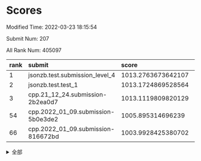 # Scores

Modified Time: 2022-03-23 18:15:54

Submit Num: 207

All Rank Num: 405097

| rank |               submit               |       score        |       sigma        | pk_num |
| :--- | :--------------------------------- | :----------------- | :----------------- | :----- |
| 1    | jsonzb.test.submission_level_4     | 1013.2763673642107 | 0.772222013319569  | 7830   |
| 2    | jsonzb.test.test_1                 | 1013.1724869528564 | 0.8191622792419105 | 7827   |
| 3    | cpp.21_12_24.submission-2b2ea0d7   | 1013.1119809820129 | 0.7873632414464771 | 7829   |
| 54   | cpp.2022_01_09.submission-5b0e3de2 | 1005.895314696239  | 0.7266948013326013 | 7827   |
| 66   | cpp.2022_01_09.submission-816672bd | 1003.9928425380702 | 0.728556350578341  | 7827   |


<details>
<summary>全部</summary>

| rank |                 submit                 |       score        |       sigma        | pk_num |
| :--- | :------------------------------------- | :----------------- | :----------------- | :----- |
| 1    | jsonzb.test.submission_level_4         | 1013.2763673642107 | 0.772222013319569  | 7830   |
| 2    | jsonzb.test.test_1                     | 1013.1724869528564 | 0.8191622792419105 | 7827   |
| 3    | cpp.21_12_24.submission-2b2ea0d7       | 1013.1119809820129 | 0.7873632414464771 | 7829   |
| 4    | gobigger.level_3.submission_level_3_15 | 1012.4462381547565 | 0.791349651250666  | 7828   |
| 5    | gobigger.level_3.submission_level_3_0  | 1011.9499364627914 | 0.7847311712219539 | 7828   |
| 6    | gobigger.level_3.submission_level_3_25 | 1011.8975339825988 | 0.7699856016250513 | 7830   |
| 7    | gobigger.level_3.submission_level_3_47 | 1011.4180882955741 | 0.7776044177024108 | 7828   |
| 8    | gobigger.level_3.submission_level_3_29 | 1010.8986427950317 | 0.7559335221725418 | 7828   |
| 9    | gobigger.level_3.submission_level_3_49 | 1010.8914592089565 | 0.7460670035825056 | 7827   |
| 10   | gobigger.level_3.submission_level_3_1  | 1010.8617428285914 | 0.7788071341985735 | 7829   |
| 11   | gobigger.level_3.submission_level_3_41 | 1010.8256512741332 | 0.7751552006506786 | 7819   |
| 12   | gobigger.level_3.submission_level_3_33 | 1010.7394928769722 | 0.7751660058605591 | 7828   |
| 13   | gobigger.level_3.submission_level_3_22 | 1010.7212930316576 | 0.7446903347678295 | 7830   |
| 14   | gobigger.level_3.submission_level_3_21 | 1010.7170735126138 | 0.7502940479888278 | 7821   |
| 15   | gobigger.level_3.submission_level_3_26 | 1010.6906057127442 | 0.7615645738504827 | 7832   |
| 16   | gobigger.level_3.submission_level_3_38 | 1010.6905249566064 | 0.7535372371340155 | 7828   |
| 17   | gobigger.level_3.submission_level_3_12 | 1010.6899358440967 | 0.7724221251320772 | 7834   |
| 18   | gobigger.level_3.submission_level_3_36 | 1010.6212235549355 | 0.7466579620162387 | 7824   |
| 19   | gobigger.level_3.submission_level_3_9  | 1010.6076561660749 | 0.7679592252179905 | 7829   |
| 20   | gobigger.level_3.submission_level_3_4  | 1010.5644895512    | 0.7626763006345672 | 7827   |
| 21   | gobigger.level_3.submission_level_3_5  | 1010.4015769105499 | 0.7618649477081512 | 7829   |
| 22   | gobigger.level_3.submission_level_3_6  | 1010.3839645786594 | 0.7787166092394558 | 7829   |
| 23   | gobigger.level_3.submission_level_3_23 | 1010.3724929733228 | 0.7589865958118768 | 7829   |
| 24   | gobigger.level_3.submission_level_3_24 | 1010.3165434462094 | 0.7781229353484028 | 7828   |
| 25   | gobigger.level_3.submission_level_3_28 | 1010.2416523757528 | 0.7565301102884807 | 7829   |
| 26   | gobigger.level_3.submission_level_3_39 | 1010.2077665287577 | 0.7549582972044042 | 7829   |
| 27   | gobigger.level_3.submission_level_3_2  | 1010.1935707242076 | 0.7493193463124427 | 7830   |
| 28   | gobigger.level_3.submission_level_3_44 | 1010.1402788665497 | 0.7524554703418217 | 7832   |
| 29   | gobigger.level_3.submission_level_3_27 | 1010.1202214539238 | 0.7763678972129502 | 7832   |
| 30   | gobigger.level_3.submission_level_3_30 | 1010.1167527179847 | 0.752701833384833  | 7829   |
| 31   | gobigger.level_3.submission_level_3_42 | 1010.0629931670026 | 0.766079912775558  | 7825   |
| 32   | gobigger.level_3.submission_level_3_7  | 1010.0596330029379 | 0.7669771279919391 | 7830   |
| 33   | gobigger.level_3.submission_level_3_11 | 1010.0451759775679 | 0.7472665764014231 | 7826   |
| 34   | gobigger.level_3.submission_level_3_40 | 1009.9953951072808 | 0.754905148808035  | 7826   |
| 35   | gobigger.level_3.submission_level_3_34 | 1009.8843149261902 | 0.7628449313649914 | 7823   |
| 36   | gobigger.level_3.submission_level_3_14 | 1009.8286722905585 | 0.7471885829898037 | 7825   |
| 37   | gobigger.level_3.submission_level_3_13 | 1009.8143155228215 | 0.7430386293248081 | 7827   |
| 38   | gobigger.level_3.submission_level_3_45 | 1009.7591390505623 | 0.7451741261156885 | 7831   |
| 39   | gobigger.level_3.submission_level_3_19 | 1009.6333533785647 | 0.7579324819047318 | 7820   |
| 40   | gobigger.level_3.submission_level_3_43 | 1009.5791495927721 | 0.7614613180620838 | 7831   |
| 41   | gobigger.level_3.submission_level_3_20 | 1009.5637462835299 | 0.7368352980851954 | 7829   |
| 42   | gobigger.level_3.submission_level_3_35 | 1009.4486274639942 | 0.7458400500111311 | 7830   |
| 43   | gobigger.level_3.submission_level_3_3  | 1009.3860639821978 | 0.7690105640904635 | 7823   |
| 44   | gobigger.level_3.submission_level_3_16 | 1009.2660740975821 | 0.7430625648177195 | 7831   |
| 45   | gobigger.level_3.submission_level_3_17 | 1009.1003547662015 | 0.7274786926724153 | 7830   |
| 46   | gobigger.level_3.submission_level_3_8  | 1008.9852487579072 | 0.731977010174364  | 7825   |
| 47   | gobigger.level_3.submission_level_3_31 | 1008.8158254144374 | 0.7388034212706215 | 7833   |
| 48   | gobigger.level_3.submission_level_3_10 | 1008.5649387418116 | 0.7300880675528479 | 7828   |
| 49   | gobigger.level_3.submission_level_3_18 | 1008.3343470830243 | 0.7523574794319615 | 7829   |
| 50   | gobigger.level_3.submission_level_3_48 | 1008.2523737293069 | 0.7649325607407259 | 7826   |
| 51   | gobigger.level_3.submission_level_3_37 | 1008.2236553875653 | 0.7428627135180447 | 7827   |
| 52   | gobigger.level_3.submission_level_3_46 | 1007.975686128523  | 0.7350072211418985 | 7828   |
| 53   | gobigger.level_3.submission_level_3_32 | 1007.9240931218193 | 0.7390205395740493 | 7829   |
| 54   | cpp.2022_01_09.submission-5b0e3de2     | 1005.895314696239  | 0.7266948013326013 | 7827   |
| 55   | gobigger.level_1.submission_level_1_3  | 1005.6082252082196 | 0.7314006900267048 | 7824   |
| 56   | gobigger.level_1.submission_level_1_30 | 1004.8174208876663 | 0.7190548587601595 | 7821   |
| 57   | gobigger.level_1.submission_level_1_47 | 1004.7002669054001 | 0.716211754739543  | 7827   |
| 58   | gobigger.level_1.submission_level_1_43 | 1004.5964937155269 | 0.7445474497779944 | 7830   |
| 59   | gobigger.level_1.submission_level_1_37 | 1004.5331233317686 | 0.7235327403315887 | 7829   |
| 60   | gobigger.level_1.submission_level_1_20 | 1004.422349132843  | 0.7121644893889707 | 7823   |
| 61   | gobigger.level_1.submission_level_1_14 | 1004.260721086891  | 0.7268656331340565 | 7831   |
| 62   | gobigger.level_1.submission_level_1_41 | 1004.2211825716935 | 0.7172690071599184 | 7822   |
| 63   | gobigger.level_1.submission_level_1_4  | 1004.2025161114129 | 0.7211332658327776 | 7826   |
| 64   | gobigger.level_1.submission_level_1_42 | 1004.1644218623039 | 0.7031933315843967 | 7829   |
| 65   | gobigger.level_1.submission_level_1_34 | 1004.0012689821718 | 0.7197223949748809 | 7830   |
| 66   | cpp.2022_01_09.submission-816672bd     | 1003.9928425380702 | 0.728556350578341  | 7827   |
| 67   | gobigger.level_1.submission_level_1_11 | 1003.9108455839461 | 0.7082673425710732 | 7833   |
| 68   | gobigger.level_1.submission_level_1_13 | 1003.7861434367769 | 0.7142745397670697 | 7828   |
| 69   | gobigger.level_1.submission_level_1_19 | 1003.7276098848914 | 0.7238021044456275 | 7824   |
| 70   | gobigger.level_1.submission_level_1_44 | 1003.6240137020284 | 0.7190011856673718 | 7827   |
| 71   | gobigger.level_1.submission_level_1_5  | 1003.620444149775  | 0.7184678866652165 | 7829   |
| 72   | gobigger.level_1.submission_level_1_0  | 1003.5497747843086 | 0.7136885401426206 | 7825   |
| 73   | gobigger.level_1.submission_level_1_31 | 1003.5143291107685 | 0.71728847094277   | 7836   |
| 74   | gobigger.level_1.submission_level_1_33 | 1003.4602699646357 | 0.7136408542279957 | 7824   |
| 75   | gobigger.level_1.submission_level_1_9  | 1003.4318917500256 | 0.7141346334098503 | 7827   |
| 76   | gobigger.level_1.submission_level_1_17 | 1003.401450069988  | 0.7020264386202524 | 7827   |
| 77   | gobigger.level_1.submission_level_1_40 | 1003.322454510498  | 0.7150206341660136 | 7828   |
| 78   | gobigger.level_1.submission_level_1_8  | 1003.3075701017442 | 0.7131548812753224 | 7825   |
| 79   | gobigger.level_1.submission_level_1_29 | 1003.2572686120217 | 0.7369554194847969 | 7830   |
| 80   | gobigger.level_1.submission_level_1_28 | 1003.195536714726  | 0.7108152602067497 | 7825   |
| 81   | gobigger.level_1.submission_level_1_23 | 1003.1900615143269 | 0.7081028509457475 | 7825   |
| 82   | gobigger.level_1.submission_level_1_24 | 1003.1718151132465 | 0.7323028098815393 | 7824   |
| 83   | gobigger.level_1.submission_level_1_22 | 1003.1583861264386 | 0.7156626174456483 | 7829   |
| 84   | gobigger.level_1.submission_level_1_18 | 1003.0738812575046 | 0.7219852400522089 | 7827   |
| 85   | gobigger.level_1.submission_level_1_36 | 1003.0604634119361 | 0.7065645356912388 | 7826   |
| 86   | gobigger.level_1.submission_level_1_7  | 1002.9546228138182 | 0.7373827310393067 | 7829   |
| 87   | gobigger.level_1.submission_level_1_1  | 1002.9527591569209 | 0.7219072311901897 | 7832   |
| 88   | gobigger.level_1.submission_level_1_12 | 1002.9500705026185 | 0.7246475533742807 | 7827   |
| 89   | gobigger.level_1.submission_level_1_35 | 1002.8455429336648 | 0.7180904245282965 | 7830   |
| 90   | gobigger.level_1.submission_level_1_21 | 1002.7061953105439 | 0.7093982531194778 | 7834   |
| 91   | gobigger.level_1.submission_level_1_27 | 1002.7018303206037 | 0.7157093054883378 | 7829   |
| 92   | gobigger.level_1.submission_level_1_15 | 1002.6702501936211 | 0.7235966801782601 | 7828   |
| 93   | gobigger.level_1.submission_level_1_46 | 1002.6670559405925 | 0.7118640457268093 | 7825   |
| 94   | gobigger.level_1.submission_level_1_25 | 1002.6387349829151 | 0.7195686438739238 | 7827   |
| 95   | gobigger.level_1.submission_level_1_10 | 1002.5297040934566 | 0.7199429175302253 | 7830   |
| 96   | gobigger.level_1.submission_level_1_32 | 1002.5233324019877 | 0.7104536122455615 | 7832   |
| 97   | gobigger.level_1.submission_level_1_6  | 1002.4759935970451 | 0.7191430462908355 | 7826   |
| 98   | gobigger.level_1.submission_level_1_48 | 1002.4611326054619 | 0.7122811275524027 | 7826   |
| 99   | gobigger.level_1.submission_level_1_26 | 1002.4491255752692 | 0.7171109224474969 | 7827   |
| 100  | gobigger.level_1.submission_level_1_49 | 1002.3815943671037 | 0.7100829710682183 | 7826   |
| 101  | gobigger.level_1.submission_level_1_39 | 1002.20994172327   | 0.7209984192281225 | 7827   |
| 102  | gobigger.level_1.submission_level_1_38 | 1002.2029924393265 | 0.7052009815429078 | 7828   |
| 103  | gobigger.level_1.submission_level_1_2  | 1002.0679886032246 | 0.7182703502187795 | 7833   |
| 104  | gobigger.level_1.submission_level_1_45 | 1002.0322643096649 | 0.7152585123238326 | 7828   |
| 105  | gobigger.level_1.submission_level_1_16 | 1001.4424820916181 | 0.7121182442317976 | 7828   |
| 106  | gobigger.random.submission_random_33   | 997.748400829764   | 0.7109903948372951 | 7830   |
| 107  | gobigger.random.submission_random_26   | 997.6003948760788  | 0.7222120017888691 | 7828   |
| 108  | gobigger.random.submission_random_19   | 997.1580023289023  | 0.7098315101249157 | 7827   |
| 109  | gobigger.random.submission_random_32   | 997.021067516152   | 0.7182665882809177 | 7829   |
| 110  | gobigger.random.submission_random_27   | 996.7887578938883  | 0.7143997224187293 | 7828   |
| 111  | gobigger.random.submission_random_3    | 996.7670743561968  | 0.7154916952438043 | 7830   |
| 112  | gobigger.random.submission_random_13   | 996.7454897264544  | 0.7011852541947936 | 7825   |
| 113  | gobigger.random.submission_random_35   | 996.5493195819508  | 0.7089499078497502 | 7828   |
| 114  | gobigger.random.submission_random_14   | 996.5272829953682  | 0.7109160043230246 | 7827   |
| 115  | gobigger.random.submission_random_23   | 996.5074162997798  | 0.7150693964689542 | 7825   |
| 116  | gobigger.random.submission_random_11   | 996.4591992797954  | 0.7264542999955654 | 7828   |
| 117  | gobigger.random.submission_random_45   | 996.4253766878237  | 0.7136240202360961 | 7830   |
| 118  | gobigger.random.submission_random_49   | 996.4248003783807  | 0.7024518060183697 | 7830   |
| 119  | gobigger.random.submission_random_29   | 996.3814869195362  | 0.7098098683424509 | 7830   |
| 120  | gobigger.random.submission_random_31   | 996.3410246440968  | 0.6988792290395892 | 7826   |
| 121  | gobigger.random.submission_random_12   | 996.2615660588167  | 0.7077143063163651 | 7828   |
| 122  | gobigger.random.submission_random_21   | 996.2263388214963  | 0.7203000909290624 | 7827   |
| 123  | gobigger.random.submission_random_48   | 996.2100921404274  | 0.7092950642804222 | 7826   |
| 124  | gobigger.random.submission_random_9    | 996.1447768143317  | 0.720705112965501  | 7827   |
| 125  | gobigger.random.submission_random_15   | 996.033139086448   | 0.7077329431686906 | 7829   |
| 126  | gobigger.random.submission_random_7    | 996.0130353965305  | 0.7083975466771762 | 7827   |
| 127  | gobigger.random.submission_random_25   | 996.0021889153388  | 0.7323391813269133 | 7820   |
| 128  | gobigger.random.submission_random_16   | 995.8690283693863  | 0.7195626046820728 | 7828   |
| 129  | gobigger.random.submission_random_20   | 995.8535065782361  | 0.7103337260858136 | 7831   |
| 130  | gobigger.random.submission_random_5    | 995.8240413378592  | 0.7180469132979422 | 7825   |
| 131  | gobigger.random.submission_random_42   | 995.7969214898641  | 0.7086409752474594 | 7824   |
| 132  | gobigger.random.submission_random_44   | 995.7651650038905  | 0.7100423480664517 | 7829   |
| 133  | gobigger.random.submission_random_2    | 995.7539785820857  | 0.7161454098822159 | 7824   |
| 134  | gobigger.random.submission_random_43   | 995.7451506056645  | 0.7020854511028057 | 7825   |
| 135  | gobigger.random.submission_random_28   | 995.7438664357686  | 0.7025850147826851 | 7830   |
| 136  | gobigger.random.submission_random_18   | 995.7416587554345  | 0.7152638823491625 | 7819   |
| 137  | gobigger.random.submission_random_46   | 995.6928577963139  | 0.7239586383062518 | 7827   |
| 138  | gobigger.random.submission_random_38   | 995.6257953987595  | 0.7206670836940516 | 7825   |
| 139  | gobigger.random.submission_random_41   | 995.6206657225129  | 0.7168766608528734 | 7831   |
| 140  | gobigger.random.submission_random_24   | 995.5902926645169  | 0.7150823887889357 | 7831   |
| 141  | gobigger.random.submission_random_40   | 995.5426102014633  | 0.7216506741056277 | 7823   |
| 142  | gobigger.random.submission_random_37   | 995.4968984537363  | 0.7102181307055405 | 7827   |
| 143  | gobigger.random.submission_random_39   | 995.3946840689007  | 0.7152324400564123 | 7834   |
| 144  | gobigger.random.submission_random_0    | 995.380911274641   | 0.7045637154539757 | 7824   |
| 145  | gobigger.random.submission_random_4    | 995.3347832094543  | 0.7121801186117354 | 7828   |
| 146  | gobigger.random.submission_random_1    | 995.3321494206223  | 0.7092968628605618 | 7829   |
| 147  | gobigger.random.submission_random_30   | 995.3101272438462  | 0.7041980831739805 | 7828   |
| 148  | gobigger.random.submission_random_17   | 995.3018745167601  | 0.7037794969822729 | 7831   |
| 149  | gobigger.random.submission_random_6    | 995.2946022345346  | 0.7203318255641179 | 7826   |
| 150  | gobigger.random.submission_random_36   | 995.2695572054364  | 0.7167688276156413 | 7829   |
| 151  | gobigger.random.submission_random_22   | 995.1157829816921  | 0.7331260236424422 | 7826   |
| 152  | gobigger.random.submission_random_34   | 995.0533876464294  | 0.7185904494808592 | 7827   |
| 153  | gobigger.random.submission_random_8    | 995.0211846243102  | 0.71521705419761   | 7823   |
| 154  | gobigger.random.submission_random_10   | 994.8058168742043  | 0.7210314448334102 | 7828   |
| 155  | gobigger.random.submission_random_47   | 994.7129372477507  | 0.7157451639360384 | 7825   |
| 156  | gobigger.level_2.submission_level_2_19 | 994.4342807983753  | 0.7261689250288226 | 7834   |
| 157  | gobigger.level_2.submission_level_2_6  | 993.8094637772538  | 0.729868328980156  | 7829   |
| 158  | gobigger.level_2.submission_level_2_38 | 993.7967193277615  | 0.7423257592026861 | 7828   |
| 159  | gobigger.level_2.submission_level_2_2  | 993.5202002940954  | 0.7197137453690247 | 7829   |
| 160  | gobigger.level_2.submission_level_2_11 | 993.4345244668503  | 0.7270104467444294 | 7826   |
| 161  | gobigger.level_2.submission_level_2_22 | 993.3489828323451  | 0.7435700088393502 | 7833   |
| 162  | gobigger.level_2.submission_level_2_23 | 993.321951999477   | 0.7304942085312572 | 7831   |
| 163  | gobigger.level_2.submission_level_2_44 | 993.2818231337213  | 0.7353225243424237 | 7830   |
| 164  | gobigger.level_2.submission_level_2_41 | 993.2813461288964  | 0.7445417190970397 | 7827   |
| 165  | gobigger.level_2.submission_level_2_33 | 993.2741528717146  | 0.7372264058239022 | 7831   |
| 166  | gobigger.level_2.submission_level_2_21 | 993.2685932976403  | 0.726474911565332  | 7825   |
| 167  | gobigger.level_2.submission_level_2_48 | 992.9839265592581  | 0.7358679440848931 | 7830   |
| 168  | gobigger.level_2.submission_level_2_14 | 992.6794410158983  | 0.7419507078018278 | 7830   |
| 169  | gobigger.level_2.submission_level_2_27 | 992.659095731155   | 0.7408140437886976 | 7826   |
| 170  | gobigger.level_2.submission_level_2_1  | 992.4633182868411  | 0.7378244553200701 | 7829   |
| 171  | gobigger.level_2.submission_level_2_36 | 992.2678279963292  | 0.7541690312327286 | 7830   |
| 172  | gobigger.level_2.submission_level_2_24 | 992.2618568822254  | 0.7400927783707669 | 7821   |
| 173  | gobigger.level_2.submission_level_2_5  | 992.2336605995671  | 0.7394424614107996 | 7825   |
| 174  | gobigger.level_2.submission_level_2_45 | 992.211415997555   | 0.7378318949187378 | 7830   |
| 175  | gobigger.level_2.submission_level_2_18 | 992.1881739348554  | 0.7434461548025197 | 7830   |
| 176  | gobigger.level_2.submission_level_2_40 | 992.150415970532   | 0.7567006064329123 | 7834   |
| 177  | gobigger.level_2.submission_level_2_4  | 992.1352615669673  | 0.7336772541057138 | 7828   |
| 178  | gobigger.level_2.submission_level_2_9  | 992.1195036945848  | 0.7473388843072144 | 7829   |
| 179  | gobigger.level_2.submission_level_2_47 | 992.1119337659535  | 0.734962339900817  | 7822   |
| 180  | gobigger.level_2.submission_level_2_34 | 991.8974350137584  | 0.7448272945970739 | 7827   |
| 181  | gobigger.level_2.submission_level_2_29 | 991.8955115287638  | 0.7426886345713896 | 7833   |
| 182  | gobigger.level_2.submission_level_2_13 | 991.8578469847063  | 0.7386514440835176 | 7835   |
| 183  | gobigger.level_2.submission_level_2_3  | 991.8501914354105  | 0.7344869911558877 | 7825   |
| 184  | gobigger.level_2.submission_level_2_8  | 991.8104597887893  | 0.7420319149788998 | 7829   |
| 185  | gobigger.level_2.submission_level_2_35 | 991.7740899738297  | 0.7509710032779577 | 7834   |
| 186  | gobigger.level_2.submission_level_2_32 | 991.7308482106516  | 0.7379827141941862 | 7830   |
| 187  | gobigger.level_2.submission_level_2_20 | 991.7147001833621  | 0.7317588073433332 | 7827   |
| 188  | gobigger.level_2.submission_level_2_25 | 991.7132237551997  | 0.735738577939552  | 7828   |
| 189  | gobigger.level_2.submission_level_2_31 | 991.6886571538216  | 0.7443852043906191 | 7831   |
| 190  | gobigger.level_2.submission_level_2_0  | 991.6860321124708  | 0.7492520033336242 | 7832   |
| 191  | gobigger.level_2.submission_level_2_7  | 991.6300802233459  | 0.7515179800301439 | 7828   |
| 192  | gobigger.level_2.submission_level_2_26 | 991.5194583402807  | 0.7570040143568091 | 7827   |
| 193  | gobigger.level_2.submission_level_2_16 | 991.4929412646561  | 0.770221804390707  | 7823   |
| 194  | gobigger.level_2.submission_level_2_46 | 991.3686232118484  | 0.7420676383826524 | 7830   |
| 195  | gobigger.level_2.submission_level_2_30 | 991.3186767415897  | 0.7658629538443362 | 7828   |
| 196  | gobigger.level_2.submission_level_2_42 | 991.2534599659689  | 0.7676695684010704 | 7832   |
| 197  | gobigger.level_2.submission_level_2_15 | 991.2136505709063  | 0.7464591192341306 | 7831   |
| 198  | gobigger.level_2.submission_level_2_49 | 991.1487565744102  | 0.7504840462955495 | 7827   |
| 199  | gobigger.level_2.submission_level_2_17 | 991.1340350629279  | 0.7504990622660025 | 7829   |
| 200  | gobigger.level_2.submission_level_2_28 | 991.0443427796429  | 0.7684982905277784 | 7826   |
| 201  | gobigger.level_2.submission_level_2_10 | 990.925108587479   | 0.751471688190522  | 7836   |
| 202  | gobigger.level_2.submission_level_2_43 | 990.668258866738   | 0.7615230011018265 | 7824   |
| 203  | gobigger.level_2.submission_level_2_39 | 990.578146089362   | 0.7570038599067153 | 7829   |
| 204  | gobigger.level_2.submission_level_2_37 | 990.3170556853672  | 0.7882929708622709 | 7835   |
| 205  | gobigger.level_2.submission_level_2_12 | 990.2256744691365  | 0.7623655147623684 | 7830   |
| 206  | gobigger.none.submission_none_0        | 979.2094965648888  | 1.257920245817335  | 7828   |
| 207  | gobigger.none.submission_none_1        | 975.9885389910667  | 1.4865246384938966 | 7827   |

</details>